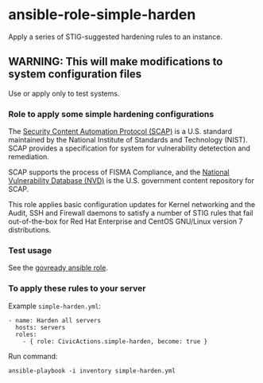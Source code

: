 # ansible-role-simple-harden

Apply a series of STIG-suggested hardening rules to an instance.

## WARNING: This will make modifications to system configuration files
Use or apply only to test systems.

### Role to apply some simple hardening configurations

The [Security Content Automation Protocol (SCAP)](http://scap.nist.gov/) is a U.S. standard maintained by the National Institute of Standards and Technology (NIST). SCAP provides a specification for system for vulnerability detetection and remediation.

SCAP supports the process of FISMA Compliance, and the [National Vulnerability Database (NVD)](http://nvd.nist.gov/) is the U.S. government content repository for SCAP.

This role applies basic configuration updates for Kernel networking and the Audit, SSH and Firewall daemons to satisfy a number of STIG rules that fail out-of-the-box for Red Hat Enterprise and CentOS GNU/Linux version 7 distributions.

### Test usage

See the [govready ansible role](https://galaxy.ansible.com/CivicActions/govready/).

### To apply these rules to your server

Example `simple-harden.yml`:
```
- name: Harden all servers
  hosts: servers
  roles:
    - { role: CivicActions.simple-harden, become: true }
```

Run command:
```
ansible-playbook -i inventory simple-harden.yml
```
